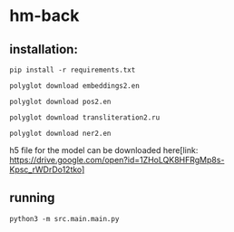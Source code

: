 # hm-back

## installation:
`pip install -r requirements.txt`

`polyglot download embeddings2.en`

`polyglot download pos2.en`

`polyglot download transliteration2.ru`

`polyglot download ner2.en`

h5 file for the model can be downloaded here[link: https://drive.google.com/open?id=1ZHoLQK8HFRgMp8s-Kpsc_rWDrDo12tko]

## running 
`python3 -m src.main.main.py`
